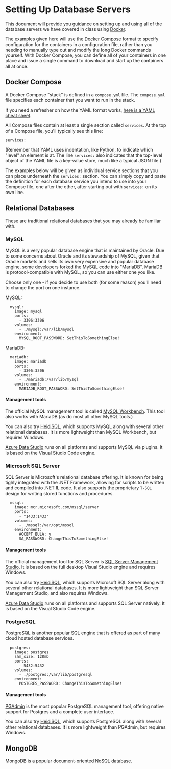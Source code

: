 # Setting Up Database Servers

This document will provide you guidance on setting up and using all of the database servers we have covered in class using [Docker](https://www.docker.com).

The examples given here will use the [Docker Compose](https://docs.docker.com/compose/) format to specify configuration for the containers in a configuration file, rather than you needing to manually type out and modify the long Docker commands yourself. With Docker Compose, you can define all of your containers in one place and issue a single command to download and start up the containers all at once.

## Docker Compose

A Docker Compose "stack" is defined in a `compose.yml` file. The `compose.yml` file specifies each container that you want to run in the stack.

If you need a refresher on how the YAML format works, [here is a YAML cheat sheet](https://quickref.me/yaml.html).

All Compose files contain at least a single section called `services`. At the top of a Compose file, you'll typically see this line:

`services:`

(Remember that YAML uses indentation, like Python, to indicate which "level" an element is at. The line `services:` also indicates that the top-level object of the YAML file is a key-value store, much like a typical JSON file.)

The examples below will be given as individual service sections that you can place underneath the `services:` section. You can simply copy and paste the definition for each database service you intend to use into your Compose file, one after the other, after starting out with `services:` on its own line.

## Relational Databases

These are traditional relational databases that you may already be familiar with. 

### MySQL

MySQL is a very popular database engine that is maintained by Oracle. Due to some concerns about Oracle and its stewardship of MySQL, given that Oracle markets and sells its own very expensive and popular database engine, some developers forked the MySQL code into "MariaDB". MariaDB is protocol-compatible with MySQL, so you can use either one you like.

Choose only one - if you decide to use both (for some reason) you'll need to change the port on one instance.

MySQL:

```
  mysql:
    image: mysql
    ports:
      - 3306:3306
    volumes:
      - ./mysql:/var/lib/mysql
    environment:
      MYSQL_ROOT_PASSWORD: SetThisToSomethingElse!
```

MariaDB:

```
  mariadb:
    image: mariadb
    ports:
      - 3306:3306
    volumes:
      - ./mariadb:/var/lib/mysql
    environment:
      MARIADB_ROOT_PASSWORD: SetThisToSomethingElse!
```

#### Management tools

The official MySQL management tool is called [MySQL Workbench](https://www.mysql.com/products/workbench/). This tool also works with MariaDB (as do most all other MySQL tools.)

You can also try [HeidiSQL](https://www.heidisql.com/), which supports MySQL along with several other relational databases. It is more lightweight than MySQL Workbench, but requires Windows.

[Azure Data Studio](https://azure.microsoft.com/en-us/products/data-studio) runs on all platforms and supports MySQL via plugins. It is based on the Visual Studio Code engine.

### Microsoft SQL Server

SQL Server is Microsoft's relational database offering. It is known for being tighly integrated with the .NET Framework, allowing for scripts to be written and compiled into .NET IL code. It also supports the proprietary `T-SQL` design for writing stored functions and procedures.

```
  mssql:
    image: mcr.microsoft.com/mssql/server
    ports:
      - "1433:1433"
    volumes:
      - ./mssql:/var/opt/mssql
    environment:
      ACCEPT_EULA: y
      SA_PASSWORD: ChangeThisToSomethingElse!
```

#### Management tools

The official management tool for SQL Server is [SQL Server Management Studio](https://learn.microsoft.com/en-us/ssms/download-sql-server-management-studio-ssms). It is based on the full desktop Visual Studio engine and requires Windows.

You can also try [HeidiSQL](https://www.heidisql.com/), which supports Microsoft SQL Server along with several other relational databases. It is more lightweight than SQL Server Management Studio, and also requires Windows.

[Azure Data Studio](https://azure.microsoft.com/en-us/products/data-studio) runs on all platforms and supports SQL Server natively. It is based on the Visual Studio Code engine.

### PostgreSQL

PostgreSQL is another popular SQL engine that is offered as part of many cloud hosted database services.

```
  postgres:
    image: postgres
    shm_size: 128mb
    ports:
      - 5432:5432
    volumes:
      - ./postgres:/var/lib/postgresql
    environment:
      POSTGRES_PASSWORD: ChangeThisToSomethingElse!
```

#### Management tools

[PGAdmin](https://www.pgadmin.org/) is the most popular PostgreSQL management tool, offering native support for Postgres and a complete user interface.

You can also try [HeidiSQL](https://www.heidisql.com/), which supports PostgreSQL along with several other relational databases. It is more lightweight than PGAdmin, but requires Windows.

## MongoDB

MongoDB is a popular document-oriented NoSQL database.

